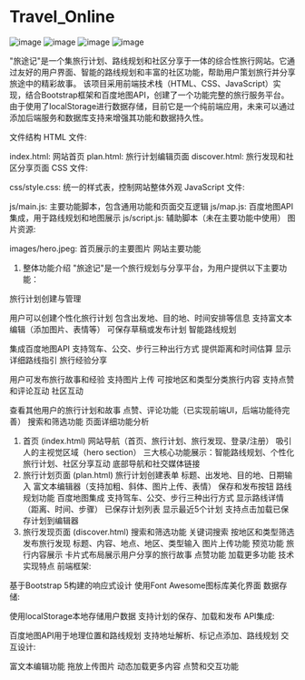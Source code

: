# Travel_Online
![image](https://github.com/user-attachments/assets/9afd99e3-16bd-43fc-a55d-4e9958180365)
![image](https://github.com/user-attachments/assets/5a60f5af-b7a1-4ef4-9053-05d04825b2e2)
![image](https://github.com/user-attachments/assets/1ba32927-80b6-4436-8b9b-4f3206fdf7c1)
![image](https://github.com/user-attachments/assets/6555c435-aa84-4f46-be6d-0509946c350e)

"旅途记"是一个集旅行计划、路线规划和社区分享于一体的综合性旅行网站。它通过友好的用户界面、智能的路线规划和丰富的社区功能，帮助用户策划旅行并分享旅途中的精彩故事。  该项目采用前端技术栈（HTML、CSS、JavaScript）实现，结合Bootstrap框架和百度地图API，创建了一个功能完整的旅行服务平台。由于使用了localStorage进行数据存储，目前它是一个纯前端应用，未来可以通过添加后端服务和数据库支持来增强其功能和数据持久性。

文件结构
HTML 文件:

index.html: 网站首页
plan.html: 旅行计划编辑页面
discover.html: 旅行发现和社区分享页面
CSS 文件:

css/style.css: 统一的样式表，控制网站整体外观
JavaScript 文件:

js/main.js: 主要功能脚本，包含通用功能和页面交互逻辑
js/map.js: 百度地图API集成，用于路线规划和地图展示
js/script.js: 辅助脚本（未在主要功能中使用）
图片资源:

images/hero.jpeg: 首页展示的主要图片
网站主要功能
1. 整体功能介绍
"旅途记"是一个旅行规划与分享平台，为用户提供以下主要功能：

旅行计划创建与管理

用户可以创建个性化旅行计划
包含出发地、目的地、时间安排等信息
支持富文本编辑（添加图片、表情等）
可保存草稿或发布计划
智能路线规划

集成百度地图API
支持驾车、公交、步行三种出行方式
提供距离和时间估算
显示详细路线指引
旅行经验分享

用户可发布旅行故事和经验
支持图片上传
可按地区和类型分类旅行内容
支持点赞和评论互动
社区互动

查看其他用户的旅行计划和故事
点赞、评论功能（已实现前端UI，后端功能待完善）
搜索和筛选功能
页面详细功能分析
1. 首页 (index.html)
网站导航（首页、旅行计划、旅行发现、登录/注册）
吸引人的主视觉区域（hero section）
三大核心功能展示：智能路线规划、个性化旅行计划、社区分享互动
底部导航和社交媒体链接
2. 旅行计划页面 (plan.html)
旅行计划创建表单
标题、出发地、目的地、日期输入
富文本编辑器（支持加粗、斜体、图片上传、表情）
保存和发布按钮
路线规划功能
百度地图集成
支持驾车、公交、步行三种出行方式
显示路线详情（距离、时间、步骤）
已保存计划列表
显示最近5个计划
支持点击加载已保存计划到编辑器
3. 旅行发现页面 (discover.html)
搜索和筛选功能
关键词搜索
按地区和类型筛选
发布旅行发现
标题、内容、地点、地区、类型输入
图片上传功能
预览功能
旅行内容展示
卡片式布局展示用户分享的旅行故事
点赞功能
加载更多功能
技术实现特点
前端框架:

基于Bootstrap 5构建的响应式设计
使用Font Awesome图标库美化界面
数据存储:

使用localStorage本地存储用户数据
支持计划的保存、加载和发布
API集成:

百度地图API用于地理位置和路线规划
支持地址解析、标记点添加、路线规划
交互设计:

富文本编辑功能
拖放上传图片
动态加载更多内容
点赞和交互功能

